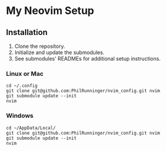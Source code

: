 # My Neovim Setup

## Installation
1. Clone the repository.
1. Initialize and update the submodules.
1. See submodules' READMEs for additional setup instructions.

### Linux or Mac
```
cd ~/.config
git clone git@github.com:PhilRunninger/nvim_config.git nvim
git submodule update --init
nvim
```

### Windows
```
cd ~/AppData/Local/
git clone git@github.com:PhilRunninger/nvim_config.git nvim
git submodule update --init
nvim
```
